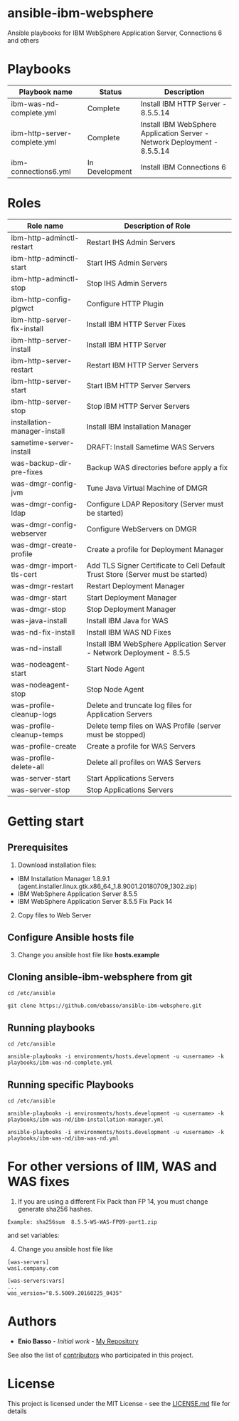 # ansible-ibm-websphere
Ansible playbooks for IBM WebSphere Application Server, Connections 6 and others

# Playbooks

| Playbook name                 | Status         |           Description                                        |
|-------------------------------|----------------|--------------------------------------------------------------|
| ibm-was-nd-complete.yml       | Complete       | Install IBM HTTP Server - 8.5.5.14  |
| ibm-http-server-complete.yml  | Complete       | Install IBM WebSphere Application Server - Network Deployment - 8.5.5.14  |
| ibm-connections6.yml          | In Development | Install IBM Connections 6   |

# Roles

| Role name                       |            Description of Role                                          |
|---------------------------------|-------------------------------------------------------------------------|
| ibm-http-adminctl-restart       | Restart IHS Admin Servers |
| ibm-http-adminctl-start         | Start IHS Admin Servers |
| ibm-http-adminctl-stop          | Stop IHS Admin Servers |
| ibm-http-config-plgwct          | Configure HTTP Plugin |
| ibm-http-server-fix-install     | Install IBM HTTP Server Fixes |
| ibm-http-server-install         | Install IBM HTTP Server |
| ibm-http-server-restart         | Restart IBM HTTP Server Servers |
| ibm-http-server-start           | Start IBM HTTP Server Servers |
| ibm-http-server-stop            | Stop IBM HTTP Server Servers |
| installation-manager-install    | Install IBM Installation Manager   |
| sametime-server-install         | DRAFT: Install Sametime WAS Servers   |
| was-backup-dir-pre-fixes        | Backup WAS directories before apply a fix|
| was-dmgr-config-jvm             | Tune Java Virtual Machine of DMGR |
| was-dmgr-config-ldap            | Configure LDAP Repository (Server must be started) |
| was-dmgr-config-webserver       | Configure WebServers on DMGR |
| was-dmgr-create-profile         | Create a profile for Deployment Manager |
| was-dmgr-import-tls-cert        | Add TLS Signer Certificate to Cell Default Trust Store (Server must be started)|
| was-dmgr-restart                | Restart Deployment Manager |
| was-dmgr-start                  | Start Deployment Manager |
| was-dmgr-stop                   | Stop Deployment Manager |
| was-java-install                | Install IBM Java for WAS  |
| was-nd-fix-install              | Install IBM WAS ND Fixes  |
| was-nd-install                  | Install IBM WebSphere Application Server - Network Deployment - 8.5.5  |
| was-nodeagent-start             | Start Node Agent |
| was-nodeagent-stop              | Stop Node Agent |
| was-profile-cleanup-logs        | Delete and truncate log files for Application Servers|
| was-profile-cleanup-temps       | Delete temp files on WAS Profile (server must be stopped) |
| was-profile-create              | Create a profile for WAS Servers |
| was-profile-delete-all          | Delete all profiles on WAS Servers |
| was-server-start                | Start Applications Servers |
| was-server-stop                 | Stop Applications Servers |



# Getting start

## Prerequisites

1) Download installation files:

* IBM Installation Manager 1.8.9.1 (agent.installer.linux.gtk.x86_64_1.8.9001.20180709_1302.zip)
* IBM WebSphere Application Server 8.5.5
* IBM WebSphere Application Server 8.5.5 Fix Pack 14

2) Copy files to Web Server

## Configure Ansible hosts file

3) Change you ansible host file like **hosts.example**


## Cloning ansible-ibm-websphere from git

```
cd /etc/ansible

git clone https://github.com/ebasso/ansible-ibm-websphere.git
```

## Running playbooks

```
cd /etc/ansible

ansible-playbooks -i environments/hosts.development -u <username> -k playbooks/ibm-was-nd-complete.yml

```

## Running specific Playbooks

```
cd /etc/ansible

ansible-playbooks -i environments/hosts.development -u <username> -k playbooks/ibm-was-nd/ibm-installation-manager.yml

ansible-playbooks -i environments/hosts.development -u <username> -k playbooks/ibm-was-nd/ibm-was-nd.yml

```


# For other versions of IIM, WAS and WAS fixes

1) If you are using a different Fix Pack than FP 14, you must change
generate sha256 hashes.

```
Example: sha256sum  8.5.5-WS-WAS-FP09-part1.zip
```
and set variables:

4) Change you ansible host file like

```
[was-servers]
was1.company.com

[was-servers:vars]
...
was_version="8.5.5009.20160225_0435"
```

# Authors

* **Enio Basso** - *Initial work* - [My Repository](https://github.com/ebasso)


See also the list of [contributors](https://github.com/ebasso/ansible-ibm-websphere/graphs/contributors) who participated in this project.

# License

This project is licensed under the MIT License - see the [LICENSE.md](LICENSE.md) file for details
